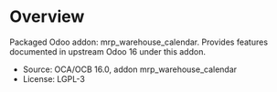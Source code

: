 # Overview

Packaged Odoo addon: mrp_warehouse_calendar. Provides features documented in upstream Odoo 16 under this addon.

- Source: OCA/OCB 16.0, addon mrp_warehouse_calendar
- License: LGPL-3
